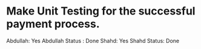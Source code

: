 # Make Unit Testing for the successful payment process.

Abdullah: Yes
Abdullah Status : Done
Shahd: Yes
Shahd Status: Done